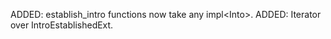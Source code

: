 ADDED: establish_intro functions now take any impl<Into<HsMacKey>>.
ADDED: Iterator over IntroEstablishedExt.
